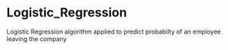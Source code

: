 # Logistic_Regression
Logistic Regression algorithm applied to predict probabilty of an employee leaving the company
